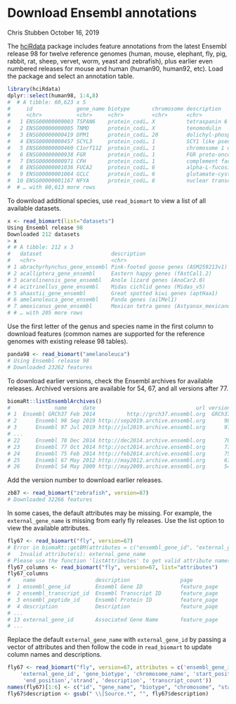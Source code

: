 Download Ensembl annotations
================
Chris Stubben
October 16, 2019

The [hciRdata](https://github.com/HuntsmanCancerInstitute/hciRdata)
package includes feature annotations from the latest Ensembl release 98
for twelve reference genomes (human, mouse, elephant, fly, pig, rabbit,
rat, sheep, vervet, worm, yeast and zebrafish), plus earlier even
numbered releases for mouse and human (human90, human92, etc). Load the
package and select an annotation table.

``` r
library(hciRdata)
dplyr::select(human98, 1:4,8)
#  # A tibble: 60,623 x 5
#     id              gene_name biotype       chromosome description                                             
#     <chr>           <chr>     <chr>         <chr>      <chr>                                                   
#   1 ENSG00000000003 TSPAN6    protein_codi… X          tetraspanin 6                                           
#   2 ENSG00000000005 TNMD      protein_codi… X          tenomodulin                                             
#   3 ENSG00000000419 DPM1      protein_codi… 20         dolichyl-phosphate mannosyltransferase subunit 1, catal…
#   4 ENSG00000000457 SCYL3     protein_codi… 1          SCY1 like pseudokinase 3                                
#   5 ENSG00000000460 C1orf112  protein_codi… 1          chromosome 1 open reading frame 112                     
#   6 ENSG00000000938 FGR       protein_codi… 1          FGR proto-oncogene, Src family tyrosine kinase          
#   7 ENSG00000000971 CFH       protein_codi… 1          complement factor H                                     
#   8 ENSG00000001036 FUCA2     protein_codi… 6          alpha-L-fucosidase 2                                    
#   9 ENSG00000001084 GCLC      protein_codi… 6          glutamate-cysteine ligase catalytic subunit             
#  10 ENSG00000001167 NFYA      protein_codi… 6          nuclear transcription factor Y subunit alpha            
#  # … with 60,613 more rows
```

To download additional species, use `read_biomart` to view a list of all
available datasets.

``` r
x <- read_biomart(list="datasets")
Using Ensembl release 98
Downloaded 212 datasets
> x
# # A tibble: 212 x 3
#   dataset                      description                                  version
#   <chr>                        <chr>                                        <chr>
# 1 abrachyrhynchus_gene_ensembl Pink-footed goose genes (ASM259213v1)        ASM259213v1
# 2 acalliptera_gene_ensembl     Eastern happy genes (fAstCal1.2)             fAstCal1.2
# 3 acarolinensis_gene_ensembl   Anole lizard genes (AnoCar2.0)               AnoCar2.0
# 4 acitrinellus_gene_ensembl    Midas cichlid genes (Midas_v5)               Midas_v5
# 5 ahaastii_gene_ensembl        Great spotted kiwi genes (aptHaa1)           aptHaa1
# 6 amelanoleuca_gene_ensembl    Panda genes (ailMel1)                        ailMel1
# 7 amexicanus_gene_ensembl      Mexican tetra genes (Astyanax_mexicanus-2.0) Astyanax_mexicanus-2.0
# # … with 205 more rows
```

Use the first letter of the genus and species name in the first column
to download features (common names are supported for the reference
genomes with existing release 98 tables).

``` r
panda98 <- read_biomart("amelanoleuca")
# Using Ensembl release 98
# Downloaded 23262 features
```

To download earlier versions, check the Ensembl archives for available
releases. Archived versions are available for 54, 67, and all versions
after 77.

``` r
biomaRt::listEnsemblArchives()
#              name     date                                url version current_release
# 1  Ensembl GRCh37 Feb 2014          http://grch37.ensembl.org  GRCh37
# 2      Ensembl 98 Sep 2019 http://sep2019.archive.ensembl.org      98               *
# 3      Ensembl 97 Jul 2019 http://jul2019.archive.ensembl.org      97
# ...
# 22     Ensembl 78 Dec 2014 http://dec2014.archive.ensembl.org      78
# 23     Ensembl 77 Oct 2014 http://oct2014.archive.ensembl.org      77
# 24     Ensembl 75 Feb 2014 http://feb2014.archive.ensembl.org      75
# 25     Ensembl 67 May 2012 http://may2012.archive.ensembl.org      67
# 26     Ensembl 54 May 2009 http://may2009.archive.ensembl.org      54
```

Add the version number to download earlier releases.

``` r
zb87 <- read_biomart("zebrafish", version=87)
# Downloaded 32266 features
```

In some cases, the default attributes may be missing. For example, the
`external_gene_name` is missing from early fly releases. Use the list
option to view the available attributes.

``` r
fly67 <- read_biomart("fly", version=67)
# Error in biomaRt::getBM(attributes = c("ensembl_gene_id", "external_gene_name",  :
#   Invalid attribute(s): external_gene_name
# Please use the function 'listAttributes' to get valid attribute names
fly67_columns <- read_biomart("fly", version=67, list="attributes")
fly67_columns
#    name                   description                page
#  1 ensembl_gene_id        Ensembl Gene ID            feature_page
#  2 ensembl_transcript_id  Ensembl Transcript ID      feature_page
#  3 ensembl_peptide_id     Ensembl Protein ID         feature_page
#  4 description            Description                feature_page
# ...
# 13 external_gene_id       Associated Gene Name       feature_page
# ...
```

Replace the default `external_gene_name` with `external_gene_id` by
passing a vector of attributes and then follow the code in
`read_biomart` to update column names and
descriptions.

``` r
fly67 <- read_biomart("fly", version=67, attributes = c('ensembl_gene_id',
    'external_gene_id', 'gene_biotype', 'chromosome_name', 'start_position',
     'end_position','strand', 'description', 'transcript_count'))
names(fly67)[1:6] <- c("id", "gene_name", "biotype", "chromosome", "start", "end")
fly67$description <- gsub(" \\[Source.*", "", fly67$description)
```

<br>
